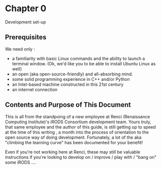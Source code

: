 # Chapter 0

Development set-up

Prerequisites
-------------

We need only :

* a familiarity with basic Linux commands and the ability to launch a terminal window. (Ok, we'd like you to be able to install Ubuntu Linux as well)
* an open (aka open-source-friendly) and all-absorbing mind. 
* some solid programming experience in C++  and/or Python
* an Intel-based machine constructed in this 21st century 
* an internet connection
 
Contents and Purpose of This Document
----------
This is all from the standpoing of a new employee at Renci (Renaissance Computing Institute)'s iRODS Consortium development team.  Yours truly, that same employee and the author of this guide, is still getting up to speed at the time of this writing , a month into the process of orientation to the open source way of doing development. Fortunately, a lot of the aka "climbing the learning curve" has been documented for your benefit!

Even if you're not working here at Renci, these may still be valuable instructions if you're looking to develop on / improve / play with / "bang on" some iRODS ....
